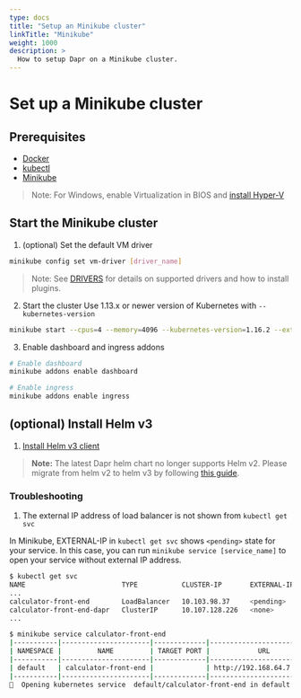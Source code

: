 ```yaml
---
type: docs
title: "Setup an Minikube cluster"
linkTitle: "Minikube"
weight: 1000
description: >
  How to setup Dapr on a Minikube cluster.
---
```


# Set up a Minikube cluster

## Prerequisites

- [Docker](https://docs.docker.com/install/)
- [kubectl](https://kubernetes.io/docs/tasks/tools/install-kubectl/)
- [Minikube](https://minikube.sigs.k8s.io/docs/start/)

> Note: For Windows, enable Virtualization in BIOS and [install Hyper-V](https://docs.microsoft.com/en-us/virtualization/hyper-v-on-windows/quick-start/enable-hyper-v)

## Start the Minikube cluster

1. (optional) Set the default VM driver

```bash
minikube config set vm-driver [driver_name]
```

> Note: See [DRIVERS](https://minikube.sigs.k8s.io/docs/reference/drivers/) for details on supported drivers and how to install plugins.

2. Start the cluster
Use 1.13.x or newer version of Kubernetes with `--kubernetes-version`

```bash
minikube start --cpus=4 --memory=4096 --kubernetes-version=1.16.2 --extra-config=apiserver.authorization-mode=RBAC
```

3. Enable dashboard and ingress addons

```bash
# Enable dashboard
minikube addons enable dashboard

# Enable ingress
minikube addons enable ingress
```

## (optional) Install Helm v3

1. [Install Helm v3 client](https://helm.sh/docs/intro/install/)

> **Note:** The latest Dapr helm chart no longer supports Helm v2. Please migrate from helm v2 to helm v3 by following [this guide](https://helm.sh/blog/migrate-from-helm-v2-to-helm-v3/).

### Troubleshooting

1. The external IP address of load balancer is not shown from `kubectl get svc`

In Minikube, EXTERNAL-IP in `kubectl get svc` shows `<pending>` state for your service. In this case, you can run `minikube service [service_name]` to open your service without external IP address.

```bash
$ kubectl get svc
NAME                        TYPE           CLUSTER-IP       EXTERNAL-IP   PORT(S)            AGE
...
calculator-front-end        LoadBalancer   10.103.98.37     <pending>     80:30534/TCP       25h
calculator-front-end-dapr   ClusterIP      10.107.128.226   <none>        80/TCP,50001/TCP   25h
...

$ minikube service calculator-front-end
|-----------|----------------------|-------------|---------------------------|
| NAMESPACE |         NAME         | TARGET PORT |            URL            |
|-----------|----------------------|-------------|---------------------------|
| default   | calculator-front-end |             | http://192.168.64.7:30534 |
|-----------|----------------------|-------------|---------------------------|
🎉  Opening kubernetes service  default/calculator-front-end in default browser...
```
